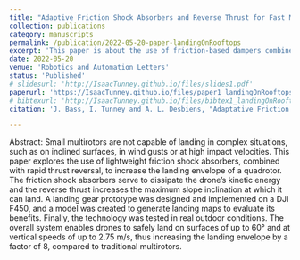 ```yaml
---
title: "Adaptive Friction Shock Absorbers and Reverse Thrust for Fast Multirotor Landing on Inclined Surfaces"
collection: publications
category: manuscripts
permalink: /publication/2022-05-20-paper-landingOnRooftops
excerpt: 'This paper is about the use of friction-based dampers combined with thrust reversal to enable small multirotors to land rapidly on steep surfaces (up to 60°) such as rooftops.'
date: 2022-05-20
venue: 'Robotics and Automation Letters'
status: 'Published'
# slidesurl: 'http://IsaacTunney.github.io/files/slides1.pdf'
paperurl: 'https://IsaacTunney.github.io/files/paper1_landingOnRooftops.pdf'
# bibtexurl: 'http://IsaacTunney.github.io/files/bibtex1_landingOnRooftops.bib'
citation: 'J. Bass, I. Tunney and A. L. Desbiens, "Adaptative Friction Shock Absorbers and Reverse Thrust for Fast Multirotor Landing on Inclined Surfaces," in IEEE Robotics and Automation Letters, vol. 7, no. 3, pp. 6701-6708, July 2022, doi: 10.1109/LRA.2022.3176102'

---
```


Abstract: Small multirotors are not capable of landing in complex situations, such as on inclined surfaces, in wind gusts or at high impact velocities. This paper explores the use of lightweight friction shock absorbers, combined with rapid thrust reversal, to increase the landing envelope of a quadrotor. The friction shock absorbers serve to dissipate the drone’s kinetic energy and the reverse thrust increases the maximum slope inclination at which it can land. A landing gear prototype was designed and implemented on a DJI F450, and a model was created to generate landing maps to evaluate its benefits. Finally, the technology was tested in real outdoor conditions. The overall system enables drones to safely land on surfaces of up to 60° and at vertical speeds of up to 2.75 m/s, thus increasing the landing envelope by a factor of 8, compared to traditional multirotors.

<!-- The contents above will be part of a list of publications, if the user clicks the link for the publication than the contents of section will be rendered as a full page, allowing you to provide more information about the paper for the reader. When publications are displayed as a single page, the contents of the above "citation" field will automatically be included below this section in a smaller font. -->
